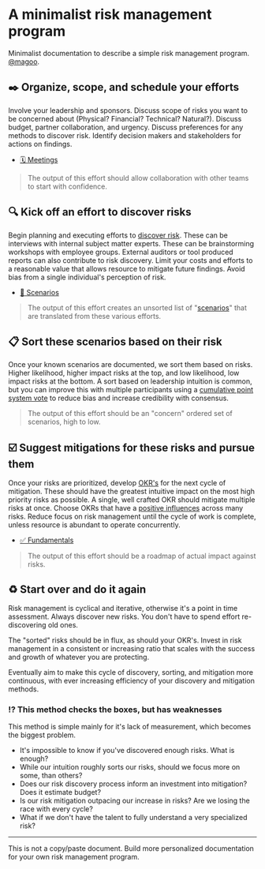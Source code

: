 # A minimalist risk management program

Minimalist documentation to describe a simple risk management program. [@magoo](https://www.twitter.com/magoo).

## :black_nib: Organize, scope, and schedule your efforts

Involve your leadership and sponsors. Discuss scope of risks you want to be concerned about (Physical? Financial? Technical? Natural?). Discuss budget, partner collaboration, and urgency. Discuss preferences for any methods to discover risk. Identify decision makers and stakeholders for actions on findings.

- [🗓 Meetings](MEETINGS.md)

> The output of this effort should allow collaboration with other teams to start with confidence.

## :mag: Kick off an effort to discover risks

Begin planning and executing efforts to [discover risk](https://medium.com/@magoo/starting-up-security-from-scratch-6f9a41199a65). These can be interviews with internal subject matter experts. These can be brainstorming workshops with employee groups. External auditors or tool produced reports can also contribute to risk discovery. Limit your costs and efforts to a reasonable value that allows resource to mitigate future findings. Avoid bias from a single individual's perception of risk.

- [🤔 Scenarios](SCENARIOS.md)

> The output of this effort creates an unsorted list of "[scenarios](https://medium.com/starting-up-security/decomposing-security-risk-into-scenarios-7ecf0979be01)" that are translated from these various efforts.

## :clipboard: Sort these scenarios based on their risk

Once your known scenarios are documented, we sort them based on risks. Higher likelihood, higher impact risks at the top, and low likelihood, low impact risks at the bottom. A sort based on leadership intuition is common, but you can improve this with multiple participants using a [cumulative point system vote](https://en.wikipedia.org/wiki/Cumulative_voting) to reduce bias and increase credibility with consensus.

> The output of this effort should be an "concern" ordered set of scenarios, high to low.

## :ballot_box_with_check: Suggest mitigations for these risks and pursue them

Once your risks are prioritized, develop [OKR's](https://en.wikipedia.org/wiki/OKR) for the next cycle of mitigation. These should have the greatest intuitive impact on the most high priority risks as possible. A single, well crafted OKR should mitigate multiple risks at once. Choose OKRs that have a [positive influences](https://medium.com/starting-up-security/the-five-factors-used-to-secure-systems-7f58be0f447f) across many risks. Reduce focus on risk management until the cycle of work is complete, unless resource is abundant to operate concurrently.

- [✅ Fundamentals](https://scrty.io/fundamentals)

> The output of this effort should be a roadmap of actual impact against risks.

## :recycle: Start over and do it again

Risk management is cyclical and iterative, otherwise it's a point in time assessment. Always discover new risks. You don't have to spend effort re-discovering old ones.

The "sorted" risks should be in flux, as should your OKR's. Invest in risk management in a consistent or increasing ratio that scales with the success and growth of whatever you are protecting.

Eventually aim to make this cycle of discovery, sorting, and mitigation more continuous, with ever increasing efficiency of your discovery and mitigation methods.

### :interrobang: This method checks the boxes, but has weaknesses

This method is simple mainly for it's lack of measurement, which becomes the biggest problem.

- It's impossible to know if you've discovered enough risks. What is enough?
- While our intuition roughly sorts our risks, should we focus more on some, than others?
- Does our risk discovery process inform an investment into mitigation? Does it estimate budget?
- Is our risk mitigation outpacing our increase in risks? Are we losing the race with every cycle?
- What if we don't have the talent to fully understand a very specialized risk?

---
This is not a copy/paste document. Build more personalized documentation for your own risk management program.
